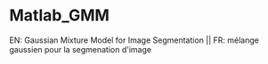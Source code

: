 # Matlab_GMM
EN: Gaussian Mixture Model for Image Segmentation || FR: mélange gaussien pour la segmenation d'image
